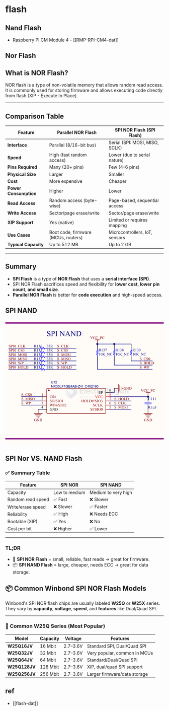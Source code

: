 
# flash


## Nand Flash 

- Raspberry Pi CM Module 4 - [[RMP-RPI-CM4-dat]]

## Nor Flash 

## What is NOR Flash?
NOR flash is a type of non-volatile memory that allows random read access. It is commonly used for storing firmware and allows executing code directly from flash (XIP - Execute In Place).

---

## Comparison Table

| Feature               | Parallel NOR Flash                  | SPI NOR Flash (SPI Flash)      |
| --------------------- | ----------------------------------- | ------------------------------ |
| **Interface**         | Parallel (8/16-bit bus)             | Serial (SPI: MOSI, MISO, SCLK) |
| **Speed**             | High (fast random access)           | Lower (due to serial nature)   |
| **Pins Required**     | Many (20+ pins)                     | Few (4–6 pins)                 |
| **Physical Size**     | Larger                              | Smaller                        |
| **Cost**              | More expensive                      | Cheaper                        |
| **Power Consumption** | Higher                              | Lower                          |
| **Read Access**       | Random access (byte-wise)           | Page-based, sequential access  |
| **Write Access**      | Sector/page erase/write             | Sector/page erase/write        |
| **XIP Support**       | Yes (native)                        | Limited or requires mapping    |
| **Use Cases**         | Boot code, firmware (MCUs, routers) | Microcontrollers, IoT, sensors |
| **Typical Capacity**  | Up to 512 MB                        | Up to 2 GB                     |

---

## Summary

- **SPI Flash** is a type of **NOR Flash** that uses a **serial interface (SPI)**.
- SPI NOR Flash sacrifices speed and flexibility for **lower cost, lower pin count, and small size**.
- **Parallel NOR Flash** is better for **code execution** and high-speed access.


## SPI NAND 

![](2025-08-07-12-50-03.png)


## SPI Nor VS. NAND Flash 

### ✅ Summary Table

| Feature           | SPI NOR       | SPI NAND            |
| ----------------- | ------------- | ------------------- |
| Capacity          | Low to medium | Medium to very high |
| Random read speed | ✅ Fast        | ❌ Slower            |
| Write/erase speed | ❌ Slower      | ✅ Faster            |
| Reliability       | ✅ High        | ❌ Needs ECC         |
| Bootable (XIP)    | ✅ Yes         | ❌ No                |
| Cost per bit      | ❌ Higher      | ✅ Lower             |

---

### TL;DR

- 🧠 **SPI NOR Flash** = small, reliable, fast reads → great for firmware.
- 📦 **SPI NAND Flash** = large, cheaper, needs ECC → great for data storage.


## 📦 Common Winbond SPI NOR Flash Models

Winbond's SPI NOR flash chips are usually labeled **W25Q** or **W25X** series.  
They vary by **capacity**, **voltage**, **speed**, and **features** like Dual/Quad SPI.

---

### 🧰 Common W25Q Series (Most Popular)

| Model         | Capacity | Voltage | Features                     |
|---------------|----------|---------|------------------------------|
| **W25Q16JV**  | 16 Mbit  | 2.7–3.6V| Standard SPI, Dual/Quad SPI  |
| **W25Q32JV**  | 32 Mbit  | 2.7–3.6V| Very popular, common in MCUs |
| **W25Q64JV**  | 64 Mbit  | 2.7–3.6V| Standard/Dual/Quad SPI       |
| **W25Q128JV** | 128 Mbit | 2.7–3.6V| XIP, dual/quad SPI support   |
| **W25Q256JV** | 256 Mbit | 2.7–3.6V| Larger firmware/data storage |




## ref 

- [[flash-dat]]